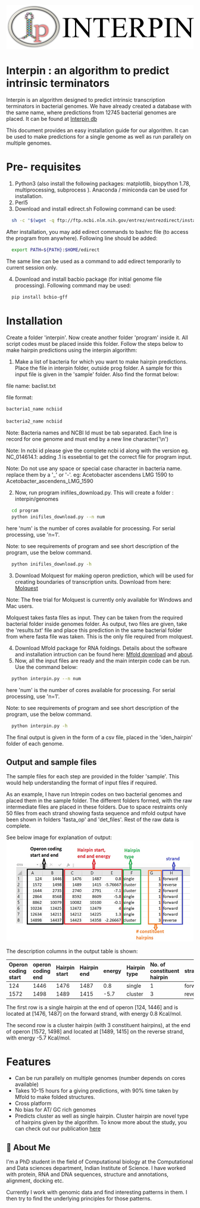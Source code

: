 ![Logo](https://github.com/swati375/interpin/blob/main/interpin_logo.png)

    
# Interpin : an algorithm to predict intrinsic terminators

Interpin is an algorithm designed to predict intrinsic transcription terminators in bacterial genomes. 
We have already created a database with the same name, where predictions from 12745 bacterial genomes are placed. It can be found at  [Interpin db](http://pallab.cds.iisc.ac.in/INTERPIN)

This document provides an easy installation guide for our algorithm. It can be used to make predictions for a single genome as well as run parallely on multiple genomes.

# Pre- requisites
1. Python3 (also install the following packages: matplotlib, biopython 1.78, multiprocessing, subprocess ). Anaconda / miniconda can be used for installation.
2. Perl5
3. Download and install edirect.sh
Following command can be used:
```bash
  sh -c "$(wget -q ftp://ftp.ncbi.nlm.nih.gov/entrez/entrezdirect/install-edirect.sh -O -)"
```
After installation, you may add edirect commands to bashrc file (to access the program from anywhere). Following line should be added:
```bash
  export PATH=${PATH}:$HOME/edirect
```
The same line can be used as a command to add edirect temporarily to current session only.

4. Download and install bacbio package (for initial genome file processing). Following command may be used:
```bash
  pip install bcbio-gff
```

# Installation

Create a folder 'interpin'. Now create another folder 'program' inside it. 
All script codes must be placed inside this folder. 
Follow the steps below to make hairpin predictions using the interpin algorithm:
1. Make a list of bacteria for which you want to make hairpin predictions. Place the file in interpin folder, outside prog folder. A sample for this input file is given in the 'sample' folder. Also find the format below:

file name: baclist.txt

file format:

```diff
bacteria1_name ncbiid

bacteria2_name ncbiid
```

Note: Bacteria names and NCBI Id must be tab separated. Each line is record for one genome and must end by a new line character('\n')

Note: In ncbi id please give the complete ncbi id along with the version eg. NC_014614.1: adding .1 is essebntial to get the correct file for program input.

Note: Do not use any space or special case character in bacteria name. replace them by a '_' or '-'. eg: Acetobacter ascendens LMG 1590 to Acetobacter_ascendens_LMG_1590

2. Now, run program inifiles_download.py. This will create a folder : interpin/genomes

```bash
  cd program
  python inifiles_download.py --n num
```
here 'num' is the number of cores available for processing. For serial processing, use 'n=1'.

Note: to see requirements of program and see short description of the program, use the below command. 
```bash
  python inifiles_download.py -h
```
3. Download Molquest for making operon prediction, which will be used for creating boundaries of transcription units. Download from here: [Molquest](http://www.molquest.com/molquest.phtml?topic=downloads)

Note: The free trial for Molquest is currently only available for Windows and Mac users.

Molquest takes fasta files as input. They can be taken from the required bacterial folder inside genomes folder. 
As output, two files are given, take the 'results.txt' file and place this prediction in the same bacterial folder 
from where fasta file was taken. This is the only file required from molquest.

4. Download Mfold package for RNA foldings. Details about the software and installation intruction can be found here: [Mfold download](http://www.unafold.org/mfold/software/download-mfold.php) and [about](http://www.unafold.org/).
5. Now, all the input files are ready and the main interpin code can be run. Use the command below:
```bash
  python interpin.py --n num
```
here 'num' is the number of cores available for processing. For serial processing, use 'n=1'.

Note: to see requirements of program and see short description of the program, use the below command. 
```bash
  python interpin.py -h
```
The final output is given in the form of a csv file, placed in the 'iden_hairpin' folder of each genome.

## Output and sample files
The sample files for each step are provided in the folder 'sample'. This would help understanding the format of input files if required. 

As an example, I have run Intrepin codes on two bacterial genomes and placed them in the sample folder. The different folders formed, with the raw intermediate files are placed in these folders. Due to space restraints only 50 files from each strand showing fasta sequence and mfold output have been shown in folders 'fasta_op' and 'det_files'. Rest of the raw data is complete.

See below image for explanation of output:
![output](https://github.com/swati375/interpin/blob/main/prediction.JPG)

The description columns in the output table is shown:

| Operon coding start | operon coding end | Hairpin start | Hairpin end | energy  | Hairpin type | No. of constituent hairpin | strand |
| :-------- | :------- | :------------------------- | :-------- | :------- | :------------- | :-------- | :----------|
| 124 | 1446 | 1476 | 1487 | 0.8 | single | 1 | forward |
|1572 | 1498 | 1489 | 1415 | -5.7 | cluster | 3 | reverse |

The first row is a single hairpin at the end of operon [124, 1446] and is located at [1476, 1487] on the forward strand, with energy 0.8 Kcal/mol.

The second row is a cluster hairpin (with 3 constituent hairpins), at the end of operon [1572, 1498] and located at [1489, 1415] on the reverse strand, with energy -5.7 Kcal/mol.

# Features

- Can be run parallely on multiple genomes (number depends on cores available)
- Takes 10-15 hours for a giving predictions, with 90% time taken by Mfold to make folded structures.
- Cross platform
- No bias for AT/ GC rich genomes
- Predicts cluster as well as single hairpin. Cluster hairpin are novel type of hairpins given by the algorithm. 
To know more about the study, you can check out our publication [here](https://www.nature.com/articles/s41598-021-95435-3)

 
## 🚀 About Me
I'm a PhD student in the field of Computational biology at the Computational and Data sciences department, Indian Institute of Science.
I have worked with protein, RNA and DNA sequences, structure and annotations, alignment, docking etc.

Currently I work with genomic data and find interesting patterns in them. I then try to find the underlying principles for those patterns.



  
